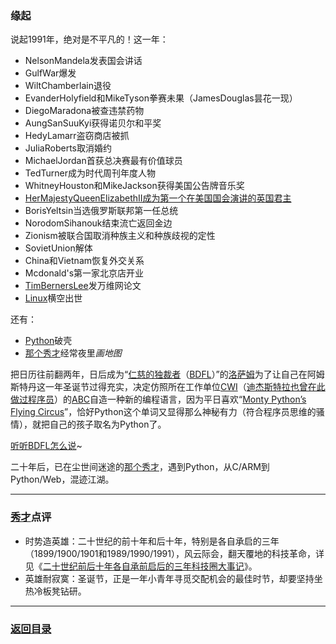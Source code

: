 ### 缘起 ###
说起1991年，绝对是不平凡的！这一年：

- NelsonMandela发表国会讲话
- GulfWar爆发
- WiltChamberlain退役
- EvanderHolyfield和MikeTyson拳赛未果（JamesDouglas昙花一现）
- DiegoMaradona被查违禁药物
- AungSanSuuKyi获得诺贝尔和平奖
- HedyLamarr盗窃商店被抓
- JuliaRoberts取消婚约
- MichaelJordan首获总决赛最有价值球员
- TedTurner成为时代周刊年度人物
- WhitneyHouston和MikeJackson获得美国公告牌音乐奖
- [HerMajestyQueenElizabethII成为第一个在美国国会演讲的英国君主](https://www.c-span.org/video/?18018-1/queen-elizabeth-ii-address-congress "伊丽莎白二世美国国会演讲")
- BorisYeltsin当选俄罗斯联邦第一任总统
- NorodomSihanouk结束流亡返回金边
- Zionism被联合国取消种族主义和种族歧视的定性
- SovietUnion解体
- China和Vietnam恢复外交关系
- Mcdonald's第一家北京店开业
- [TimBernersLee](https://www.w3.org/People/Berners-Lee/ "WWW")发万维网论文
- [Linux](https://en.wikipedia.org/wiki/Linux "Linux")横空出世

还有：

- [Python](http://www.python.org/ "Python")破壳
- [那个秀才](http://www.nagexiucai.com/ "那个秀才")经常夜里*画地图*

把日历往前翻两年，日后成为“[仁慈的独裁者](http://www.artima.com/weblogs/viewpost.jsp?thread=235725 "BDFL")（[BDFL](https://wiki.python.org/moin/BDFL "BDFL")）”的[洛萨姆](https://en.wikipedia.org/wiki/Guido_van_Rossum "Guido-van-Rossum")为了让自己在阿姆斯特丹这一年圣诞节过得充实，决定仿照所在工作单位[CWI](https://www.cwi.nl/ "CWI")（[迪杰斯特拉也曾在此做过程序员](https://en.wikipedia.org/wiki/Edsger_W._Dijkstra "Dijkstra")）的[ABC](https://www.cwi.nl/~steven/abc/ "ABC")自造一种新的编程语言，因为平日喜欢“[Monty Python’s Flying Circus](https://en.wikipedia.org/wiki/Monty_Python "MontyPython")”，恰好Python这个单词又显得那么神秘有力（符合程序员思维的骚情），就把自己的孩子取名为Python了。

[听听BDFL怎么说](../../media/guido.mp3 "voice-of-dutch")~

二十年后，已在尘世间迷途的[那个秀才](http://zhouguoqiang.cn/ "作者")，遇到Python，从C/ARM到Python/Web，混迹江湖。

---
### [秀才](http://zhouguoqiang.cn/ "作者")点评 ###
- 时势造英雄：二十世纪的前十年和后十年，特别是各自承启的三年（1899/1900/1901和1989/1990/1991），风云际会，翻天覆地的科技革命，详见《[二十世纪前后十年各自承前启后的三年科技圈大事记](../../二十世纪前后十年各自承前启后的三年科技圈大事记.md "二十世纪科技大事记节选")》。
- 英雄耐寂寞：圣诞节，正是一年小青年寻觅交配机会的最佳时节，却要坚持坐热冷板凳钻研。

---
### [返回目录](../自曝家事.md "自曝家事") ###